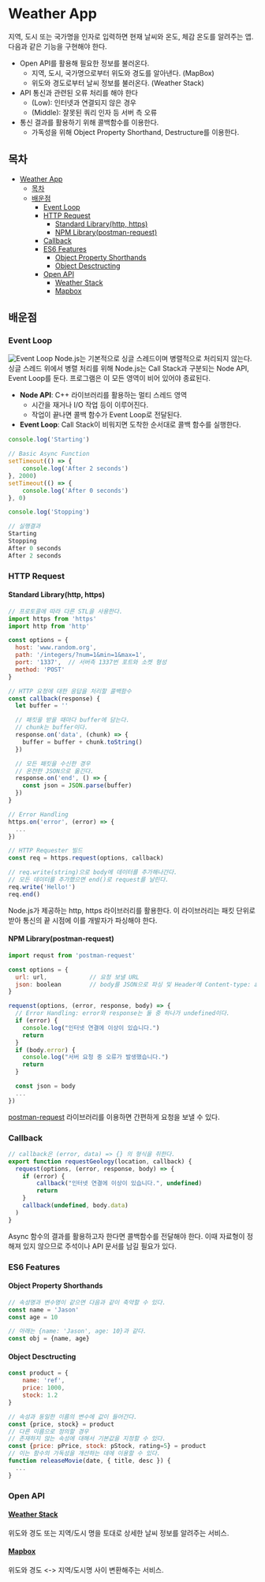 # Weather App

 지역, 도시 또는 국가명을 인자로 입력하면 현재 날씨와 온도, 체감 온도를 알려주는 앱. 다음과 같은 기능을 구현해야 한다.
- Open API를 활용해 필요한 정보를 불러온다.
  - 지역, 도시, 국가명으로부터 위도와 경도를 알아낸다. (MapBox)
  - 위도와 경도로부터 날씨 정보를 불러온다. (Weather Stack)
- API 통신과 관련된 오류 처리를 해야 한다
  - (Low): 인터넷과 연결되지 않은 경우
  - (Middle): 잘못된 쿼리 인자 등 서버 측 오류
- 통신 결과를 활용하기 위해 콜백함수를 이용한다.
  - 가독성을 위해 Object Property Shorthand, Destructure를 이용한다.
   
## 목차
- [Weather App](#weather-app)
  - [목차](#목차)
  - [배운점](#배운점)
    - [Event Loop](#event-loop)
    - [HTTP Request](#http-request)
      - [Standard Library(http, https)](#standard-libraryhttp-https)
      - [NPM Library(postman-request)](#npm-librarypostman-request)
    - [Callback](#callback)
    - [ES6 Features](#es6-features)
      - [Object Property Shorthands](#object-property-shorthands)
      - [Object Desctructing](#object-desctructing)
    - [Open API](#open-api)
      - [Weather Stack](#weather-stack)
      - [Mapbox](#mapbox)
  
## 배운점
### Event Loop
![Event Loop](https://i.imgur.com/zCgCjYs.png)
Node.js는 기본적으로 싱글 스레드이며 병렬적으로 처리되지 않는다. 싱글 스레드 위에서 병렬 처리를 위해 Node.js는 Call Stack과 구분되는 Node API, Event Loop를 둔다. 프로그램은 이 모든 영역이 비어 있어야 종료된다.
* **Node API**: C++ 라이브러리를 활용하는 멀티 스레드 영역
  * 시간을 재거나 I/O 작업 등이 이루어진다.
  * 작업이 끝나면 콜백 함수가 Event Loop로 전달된다. 
* **Event Loop**: Call Stack이 비워지면 도착한 순서대로 콜백 함수를 실행한다.
```js
console.log('Starting')

// Basic Async Function
setTimeout(() => {
    console.log('After 2 seconds')
}, 2000)
setTimeout(() => {
    console.log('After 0 seconds')
}, 0)

console.log('Stopping')

// 실행결과
Starting
Stopping
After 0 seconds
After 2 seconds
```

### HTTP Request
#### Standard Library(http, https)
```js
// 프로토콜에 따라 다른 STL을 사용한다.
import https from 'https'
import http from 'http'

const options = {
  host: 'www.random.org',
  path: '/integers/?num=1&min=1&max=1',
  port: '1337',  // 서버측 1337번 포트와 소켓 형성
  method: 'POST'
}

// HTTP 요청에 대한 응답을 처리할 콜백함수
const callback(response) {
  let buffer = ''

  // 패킷을 받을 때마다 buffer에 담는다. 
  // chunk는 buffer이다.
  response.on('data', (chunk) => {
    buffer = buffer + chunk.toString()
  })

  // 모든 패킷을 수신한 경우
  // 온전한 JSON으로 옮긴다.
  response.on('end', () => {
    const json = JSON.parse(buffer)
  })
}

// Error Handling
https.on('error', (error) => {
  ...
})

// HTTP Requester 빌드
const req = https.request(options, callback)

// req.write(string)으로 body에 데이터를 추가해나간다.
// 모든 데이터를 추가했으면 end()로 request를 날린다.
req.write('Hello!')
req.end()
```
Node.js가 제공하는 http, https 라이브러리를 활용한다. 이 라이브러리는 패킷 단위로 받아 통신의 끝 시점에 이를 개발자가 파싱해야 한다. 

#### NPM Library(postman-request)
```js
import requst from 'postman-request'

const options = {
  url: url,            // 요청 보낼 URL
  json: boolean        // body를 JSON으로 파싱 및 Header에 Content-type: application/json 추가
}

requenst(options, (error, response, body) => {
  // Error Handling: error와 response는 둘 중 하나가 undefined이다.
  if (error) {
    console.log("인터넷 연결에 이상이 있습니다.")
    return
  }
  if (body.error) {
    console.log("서버 요청 중 오류가 발생했습니다.")
    return
  }

  const json = body
  ...
})
```
[postman-request](https://www.npmjs.com/package/postman-request) 라이브러리를 이용하면 간편하게 요청을 보낼 수 있다. 

### Callback
```js
// callback은 (error, data) => {} 의 형식을 취한다.
export function requestGeology(location, callback) {
  request(options, (error, response, body) => {
    if (error) {
        callback("인터넷 연결에 이상이 있습니다.", undefined)
        return
    }
    callback(undefined, body.data)
  )
}
```
Async 함수의 결과를 활용하고자 한다면 콜백함수를 전달해야 한다. 이때 자료형이 정해져 있지 않으므로 주석이나 API 문서를 남길 필요가 있다.

### ES6 Features
#### Object Property Shorthands
```js
// 속성명과 변수명이 같으면 다음과 같이 축약할 수 있다.
const name = 'Jason'
const age = 10

// 아래는 {name: 'Jason', age: 10}과 같다.
const obj = {name, age}
```

#### Object Desctructing
```js
const product = {
    name: 'ref',
    price: 1000,
    stock: 1.2
}

// 속성과 동일한 이름의 변수에 값이 들어간다.
const {price, stock} = product
// 다른 이름으로 정의할 경우
// 존재하지 않는 속성에 대해서 기본값을 지정할 수 있다.
const {price: pPrice, stock: pStock, rating=5} = product
// 이는 함수의 가독성을 개선하는 데에 이용할 수 있다.
function releaseMovie(date, { title, desc }) {
  ...
}
```


### Open API
#### [Weather Stack](https://weatherstack.com/)
위도와 경도 또는 지역/도시 명을 토대로 상세한 날씨 정보를 알려주는 서비스.

#### [Mapbox](https://docs.mapbox.com/api/search/geocoding/)
위도와 경도 <-> 지역/도시명 사이 변환해주는 서비스.